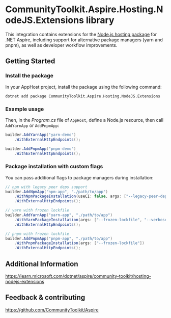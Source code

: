 # CommunityToolkit.Aspire.Hosting.NodeJS.Extensions library

This integration contains extensions for the [Node.js hosting package](https://nuget.org/packages/Aspire.Hosting.NodeJs) for .NET Aspire, including support for alternative package managers (yarn and pnpm), as well as developer workflow improvements.

## Getting Started

### Install the package

In your AppHost project, install the package using the following command:

```dotnetcli
dotnet add package CommunityToolkit.Aspire.Hosting.NodeJS.Extensions
```

### Example usage

Then, in the _Program.cs_ file of `AppHost`, define a Node.js resource, then call `AddYarnApp` or `AddPnpmApp`:

```csharp
builder.AddYarnApp("yarn-demo")
    .WithExternalHttpEndpoints();

builder.AddPnpmApp("pnpm-demo")
    .WithExternalHttpEndpoints();
```

### Package installation with custom flags

You can pass additional flags to package managers during installation:

```csharp
// npm with legacy peer deps support
builder.AddNpmApp("npm-app", "./path/to/app")
    .WithNpmPackageInstallation(useCI: false, args: ["--legacy-peer-deps"])
    .WithExternalHttpEndpoints();

// yarn with frozen lockfile
builder.AddYarnApp("yarn-app", "./path/to/app")  
    .WithYarnPackageInstallation(args: ["--frozen-lockfile", "--verbose"])
    .WithExternalHttpEndpoints();

// pnpm with frozen lockfile
builder.AddPnpmApp("pnpm-app", "./path/to/app")
    .WithPnpmPackageInstallation(args: ["--frozen-lockfile"])
    .WithExternalHttpEndpoints();
```

## Additional Information

https://learn.microsoft.com/dotnet/aspire/community-toolkit/hosting-nodejs-extensions

## Feedback & contributing

https://github.com/CommunityToolkit/Aspire

